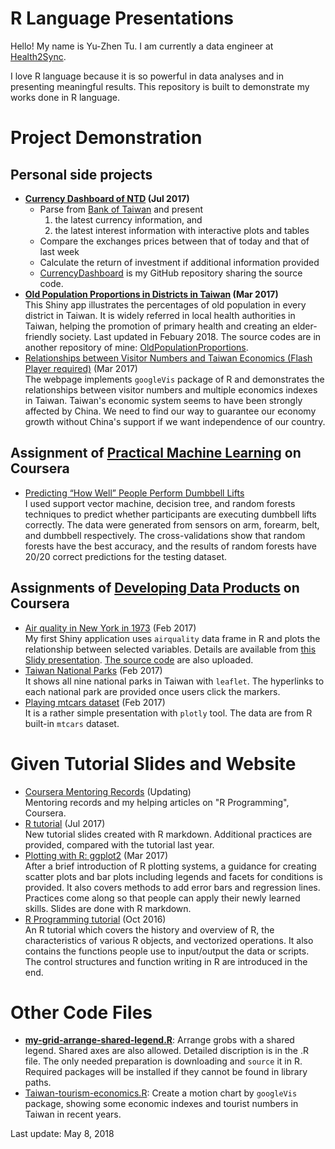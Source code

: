 # R Language Presentations
Hello! My name is Yu-Zhen Tu. I am currently a data engineer at [Health2Sync](https://www.health2sync.com/?lang=en-us).

I love R language because it is so powerful in data analyses and in presenting meaningful results. This repository is built to demonstrate my works done in R language.

# Project Demonstration

## Personal side projects
* __[Currency Dashboard of NTD](https://corytu.shinyapps.io/currency-dashboard/) (Jul 2017)<br>__
    * Parse from [Bank of Taiwan](http://www.bot.com.tw/Pages/default.aspx) and present
        1. the latest currency information, and
        2. the latest interest information with interactive plots and tables
    * Compare the exchanges prices between that of today and that of last week
    * Calculate the return of investment if additional information provided
    * [CurrencyDashboard](https://github.com/corytu/CurrencyDashboard) is my GitHub repository sharing the source code.
* __[Old Population Proportions in Districts in Taiwan](https://corytu.shinyapps.io/old-population-proportions/) (Mar 2017)<br>__
This Shiny app illustrates the percentages of old population in every district in Taiwan. It is widely referred in local health authorities in Taiwan, helping the promotion of primary health and creating an elder-friendly society. Last updated in Febuary 2018. The source codes are in another repository of mine: [OldPopulationProportions](https://github.com/corytu/OldPopulationProportions).
* [Relationships between Visitor Numbers and Taiwan Economics (Flash Player required)](https://corytu.github.io/RLanguagePresentations/docs/Relationships_between_Visitor_Numbers_and_Taiwan_Economics.html) (Mar 2017)<br>
The webpage implements `googleVis` package of R and demonstrates the relationships between visitor numbers and multiple economics indexes in Taiwan. Taiwan's economic system seems to have been strongly affected by China. We need to find our way to guarantee our economy growth without China's support if we want independence of our country.

## Assignment of [Practical Machine Learning](https://www.coursera.org/learn/practical-machine-learning/home/info) on Coursera
* [Predicting “How Well” People Perform Dumbbell Lifts](https://github.com/corytu/PredictDumbbellLifts)<br>
I used support vector machine, decision tree, and random forests techniques to predict whether participants are executing dumbbell lifts correctly. The data were generated from sensors on arm, forearm, belt, and dumbbell respectively. The cross-validations show that random forests have the best accuracy, and the results of random forests have 20/20 correct predictions for the testing dataset.

## Assignments of [Developing Data Products](https://www.coursera.org/learn/data-products/home/info) on Coursera
* [Air quality in New York in 1973](https://corytu.shinyapps.io/airquality/) (Feb 2017)<br>
My first Shiny application uses `airquality` data frame in R and plots the relationship between selected variables. Details are available from [this Slidy presentation](https://corytu.github.io/RLanguagePresentations/docs/Air_Quality_in_New_York_in_1973.html). [The source code](docs/airquality_app.R) are also uploaded.
* [Taiwan National Parks](https://corytu.github.io/RLanguagePresentations/docs/Taiwan_National_Parks.html) (Feb 2017)<br>
It shows all nine national parks in Taiwan with `leaflet`. The hyperlinks to each national park are provided once users click the markers.
* [Playing mtcars dataset](https://corytu.github.io/RLanguagePresentations/docs/play_mtcars_dataset.html) (Feb 2017)<br>
It is a rather simple presentation with `plotly` tool. The data are from R built-in `mtcars` dataset.

# Given Tutorial Slides and Website
* [Coursera Mentoring Records](https://corytu.github.io/CourseraRMentoring/) (Updating)<br>
Mentoring records and my helping articles on "R Programming", Coursera.
* [R tutorial](https://corytu.github.io/RLanguagePresentations/docs/R-Tutorial.html) (Jul 2017)<br>
New tutorial slides created with R markdown. Additional practices are provided, compared with the tutorial last year.
* <a href="https://corytu.github.io/RLanguagePresentations/docs/Plotting_with_R_ggplot2.html">Plotting with R: ggplot2</a> (Mar 2017)<br>
After a brief introduction of R plotting systems, a guidance for creating scatter plots and bar plots including legends and facets for conditions is provided. It also covers methods to add error bars and regression lines. Practices come along so that people can apply their newly learned skills. Slides are done with R markdown.
* <a href="https://github.com/corytu/RLanguagePresentations/blob/master/docs/R_Tutorial_20161012_BLP.pdf">R Programming tutorial</a> (Oct 2016)<br>
An R tutorial which covers the history and overview of R, the characteristics of various R objects, and vectorized operations. It also contains the functions people use to input/output the data or scripts. The control structures and function writing in R are introduced in the end.

# Other Code Files
* __[my-grid-arrange-shared-legend.R](https://github.com/corytu/RLanguagePresentations/blob/master/docs/my-grid-arrange-shared-legend.R)__: Arrange grobs with a shared legend. Shared axes are also allowed. Detailed discription is in the .R file. The only needed preparation is downloading and `source` it in R. Required packages will be installed if they cannot be found in library paths.
* [Taiwan-tourism-economics.R](https://github.com/corytu/RLanguagePresentations/blob/master/docs/Taiwan-tourism-economics.R): Create a motion chart by `googleVis` package, showing some economic indexes and tourist numbers in Taiwan in recent years.

Last update: May 8, 2018